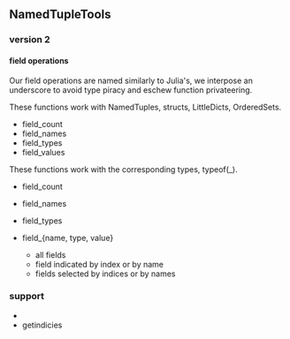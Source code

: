 ## NamedTupleTools 
### version 2

#### field operations

Our field operations are named similarly to Julia's, we interpose an underscore
to avoid type piracy and eschew function privateering. 

These functions work with NamedTuples, structs, LittleDicts, OrderedSets.

- field_count
- field_names
- field_types
- field_values


These functions work with the corresponding types, typeof(_). 

- field_count
- field_names
- field_types




- field_{name, type, value}
    - all fields
    - field indicated by index or by name
    - fields selected by indices or by names


### support
- 
- getindicies
